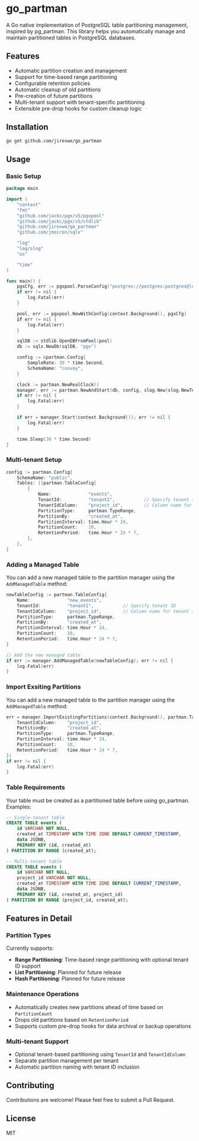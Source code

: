 # go_partman

A Go native implementation of PostgreSQL table partitioning management, inspired by pg_partman. This library helps you automatically manage and maintain partitioned tables in PostgreSQL databases.

## Features

- Automatic partition creation and management
- Support for time-based range partitioning
- Configurable retention policies
- Automatic cleanup of old partitions
- Pre-creation of future partitions
- Multi-tenant support with tenant-specific partitioning
- Extensible pre-drop hooks for custom cleanup logic

## Installation

```bash
go get github.com/jirevwe/go_partman
```

## Usage

### Basic Setup

```go
package main

import (
	"context"
	"fmt"
	"github.com/jackc/pgx/v5/pgxpool"
	"github.com/jackc/pgx/v5/stdlib"
	"github.com/jirevwe/go_partman"
	"github.com/jmoiron/sqlx"

	"log"
	"log/slog"
	"os"

	"time"
)

func main() {
	pgxCfg, err := pgxpool.ParseConfig("postgres://postgres:postgres@localhost:5432/postgres?sslmode=disable")
	if err != nil {
		log.Fatal(err)
	}

	pool, err := pgxpool.NewWithConfig(context.Background(), pgxCfg)
	if err != nil {
		log.Fatal(err)
	}

	sqlDB := stdlib.OpenDBFromPool(pool)
	db := sqlx.NewDb(sqlDB, "pgx")

	config := &partman.Config{
		SampleRate: 30 * time.Second,
		SchemaName: "convoy",
	}

	clock := partman.NewRealClock()
	manager, err := partman.NewAndStart(db, config, slog.New(slog.NewTextHandler(os.Stdout, nil)), clock)
	if err != nil {
		log.Fatal(err)
	}

	if err = manager.Start(context.Background()); err != nil {
		log.Fatal(err)
	}

	time.Sleep(30 * time.Second)
}

```

### Multi-tenant Setup

```go
config := partman.Config{
    SchemaName: "public",
    Tables: []partman.TableConfig{
        {
            Name:              "events",
            TenantId:          "tenant1",           // Specify tenant ID
            TenantIdColumn:    "project_id",        // Column name for tenant ID
            PartitionType:     partman.TypeRange,
            PartitionBy:       "created_at",
            PartitionInterval: time.Hour * 24,
		    PartitionCount:    10,
		    RetentionPeriod:   time.Hour * 24 * 7,
        },
    },
}
```

### Adding a Managed Table

You can add a new managed table to the partition manager using the `AddManagedTable` method:

```go
newTableConfig := partman.TableConfig{
    Name:              "new_events",
    TenantId:          "tenant1",           // Specify tenant ID
    TenantIdColumn:    "project_id",        // Column name for tenant ID
    PartitionType:     partman.TypeRange,
    PartitionBy:       "created_at",
    PartitionInterval: time.Hour * 24,
    PartitionCount:    10,
    RetentionPeriod:   time.Hour * 24 * 7,
}

// Add the new managed table
if err := manager.AddManagedTable(newTableConfig); err != nil {
    log.Fatal(err)
}
```

### Import Exsiting Partitions

You can add a new managed table to the partition manager using the `AddManagedTable` method:

```go
err = manager.ImportExistingPartitions(context.Background(), partman.Table{
    TenantIdColumn:    "project_id",
    PartitionBy:       "created_at",
    PartitionType:     partman.TypeRange,
    PartitionInterval: time.Hour * 24,
    PartitionCount:    10,
    RetentionPeriod:   time.Hour * 24 * 7,
})
if err != nil {
    log.Fatal(err)
}
```

### Table Requirements

Your table must be created as a partitioned table before using go_partman. Examples:

```sql
-- Single-tenant table
CREATE TABLE events (
    id VARCHAR NOT NULL,
    created_at TIMESTAMP WITH TIME ZONE DEFAULT CURRENT_TIMESTAMP,
    data JSONB,
    PRIMARY KEY (id, created_at)
) PARTITION BY RANGE (created_at);

-- Multi-tenant table
CREATE TABLE events (
    id VARCHAR NOT NULL,
    project_id VARCHAR NOT NULL,
    created_at TIMESTAMP WITH TIME ZONE DEFAULT CURRENT_TIMESTAMP,
    data JSONB,
    PRIMARY KEY (id, created_at, project_id)
) PARTITION BY RANGE (project_id, created_at);
```

## Features in Detail

### Partition Types

Currently supports:
- **Range Partitioning**: Time-based range partitioning with optional tenant ID support
- **List Partitioning**: Planned for future release
- **Hash Partitioning**: Planned for future release

### Maintenance Operations

- Automatically creates new partitions ahead of time based on `PartitionCount`
- Drops old partitions based on `RetentionPeriod`
- Supports custom pre-drop hooks for data archival or backup operations

### Multi-tenant Support

- Optional tenant-based partitioning using `TenantId` and `TenantIdColumn`
- Separate partition management per tenant
- Automatic partition naming with tenant ID inclusion

## Contributing

Contributions are welcome! Please feel free to submit a Pull Request.

## License

MIT
